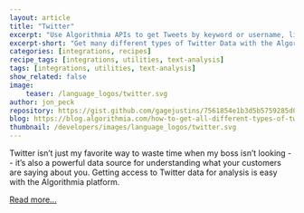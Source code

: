 ```yaml
---
layout: article
title: "Twitter"
excerpt: "Use Algorithmia APIs to get Tweets by keyword or username, list friends & followers."
excerpt-short: "Get many different types of Twitter Data with the Algorithmia API."
categories: [integrations, recipes]
recipe_tags: [integrations, utilities, text-analysis]
tags: [integrations, utilities, text-analysis]
show_related: false
image:
    teaser: /language_logos/twitter.svg
author: jon_peck
repository: https://gist.github.com/gagejustins/7561854e1b3d5b5759285d064b10ffd8/
blog: https://blog.algorithmia.com/how-to-get-all-different-types-of-twitter-data/
thumbnail: /developers/images/language_logos/twitter.svg
---
```


Twitter isn’t just my favorite way to waste time when my boss isn’t looking -- it’s also a powerful data source for understanding what your customers are saying about you. Getting access to Twitter data for analysis is easy with the Algorithmia platform.

[Read more...](https://blog.algorithmia.com/how-to-get-all-different-types-of-twitter-data/)
